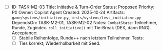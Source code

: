 - [ ] ID: TASK-M2-03
  Title: Initiative & Turn-Order
  Status: Proposed
  Priority: P0
  Owner: Copilot Agent
  Created: 2025-10-24
  Artifacts: `game/systems/initiative.py`, `tests/systems/test_initiative.py`
  DependsOn: TASK-M2-01, TASK-M2-02
  Notes:
  `CombatState`: Teilnehmer, Runde, Zugindex. `roll_initiative()` mit Tie-Break (DEX, dann RNG).
  Acceptance:
  - [ ] Stabile Reihenfolge, Runde++ nach letztem Teilnehmer.
  Tests:
  - [ ] Ties korrekt; Wiederholbarkeit mit Seed.
